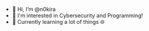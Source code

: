 - 👋 Hi, I’m @n0kira
- 👀 I'm interested in Cybersecurity and Programming!
- 🌱 Currently learning a lot of things 🌐
